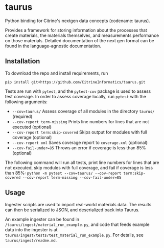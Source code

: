 # taurus
Python binding for Citrine's nextgen data concepts (codename: taurus). 


Provides a framework for storing information about the processes that create materials, the materials themselves, and measurements performance on those materials. 
Detailed documentation of the next gen format can be found in the language-agnostic documentation.

## Installation
To download the repo and install requirements, run 

```pip install git+https://github.com/CitrineInformatics/taurus.git```

Tests are run with `pytest`, and the `pytest-cov` package is used to assess test coverage. 
In order to assess coverage locally, run `pytest` with the following arguments:
* `--cov=taurus/` Assess coverage of all modules in the directory `taurus/` (required)
* `--cov-report term-missing` Prints line numbers for lines that are not executed (optional)
* `--cov-report term:skip-covered` Skips output for modules with full coverage (optional)
* `--cov-report xml` Saves coverage report to `coverage.xml` (optional)
* `--cov-fail-under=85` Throws an error if coverage is less than 85% (optional)

The following command will run all tests, print line numbers for lines that are not executed, skip modules with full coverage, and fail if coverage is less than 85%:
`python -m pytest --cov=taurus/ --cov-report term:skip-covered --cov-report term-missing --cov-fail-under=85`

## Usage
Ingester scripts are used to import real-world materials data. 
The results can then be serialized to JSON, and deserialized back into Taurus. 

An example ingester can be found in `/taurus/ingest/material_run_example.py`, and code that feeds example data into the ingester is at `taurus/ingest/tests/test_material_run_example.py`. 
For details, see `taurus/ingest/readme.md`.
